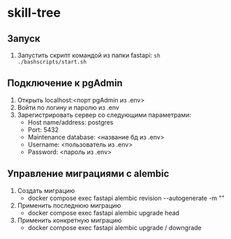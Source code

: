 # skill-tree

## Запуск
1. Запустить скрипт командой из папки fastapi: `sh ./bashscripts/start.sh`

## Подключение к pgAdmin
1. Открыть localhost:<порт pgAdmin из .env>
2. Войти по логину и паролю из .env
3. Зарегистрировать сервер со следующими параметрами:
    - Host name/address: postgres
    - Port: 5432
    - Maintenance database: <название бд из .env>
    - Username: <пользователь из .env>
    - Password: <пароль из .env>

## Управление миграциями с alembic
1. Создать миграцию
    - docker compose exec fastapi alembic revision --autogenerate -m "<comment>"
2. Применить последнюю миграцию
    - docker compose exec fastapi alembic upgrade head
3. Применить конкретную миграцию
    - docker compose exec fastapi alembic upgrade / downgrade <revision identifier>
